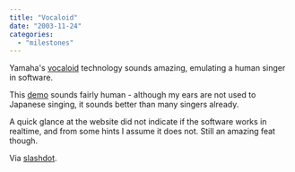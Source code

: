 ```yaml
---
title: "Vocaloid"
date: "2003-11-24"
categories: 
  - "milestones"
---
```


Yamaha's [vocaloid](http://www.vocaloid.com) technology sounds amazing, emulating a human singer in software.

This [demo](http://www.yamaha.co.jp/product/vocaloid/en/kimi_no_uwasa_128.mp3) sounds fairly human - although my ears are not used to Japanese singing, it sounds better than many singers already.

A quick glance at the website did not indicate if the software works in realtime, and from some hints I assume it does not. Still an amazing feat though.

Via [slashdot](http://slashdot.org/articles/03/11/23/2244242.shtml?tid=141&tid=188).
